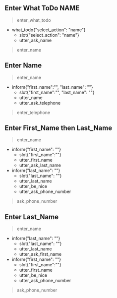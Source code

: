 ## Enter What ToDo NAME
> enter_what_todo
* what_todo{"select_action": "name"}
  - slot{"select_action": "name"}
  - utter_ask_name
> enter_name

## Enter Name
> enter_name
* inform{"first_name":"", "last_name": ""}
  - slot{"first_name":"", "last_name": ""} 
  - utter_name
  - utter_ask_telephone
> enter_telephone

## Enter First_Name then Last_Name
> enter_name  
* inform{"first_name": ""}
  - slot{"first_name":""}
  - utter_first_name
  - utter_ask_last_name
* inform{"last_name": ""}
  - slot{"last_name": ""}
  - utter_last_name
  - utter_be_nice
  - utter_ask_phone_number
> ask_phone_number
 
## Enter Last_Name
> enter_name
* inform{"last_name": ""}
  - slot{"last_name": ""}
  - utter_last_name
  - utter_ask_first_name
* inform{"first_name": ""}
  - slot{"first_name":""}
  - utter_first_name
  - utter_be_nice
  - utter_ask_phone_number
> ask_phone_number

